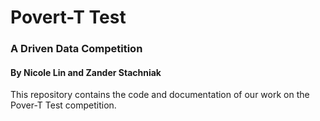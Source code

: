 # Povert-T Test
### A Driven Data Competition
#### By Nicole Lin and Zander Stachniak

This repository contains the code and documentation of our work on the Pover-T Test competition.